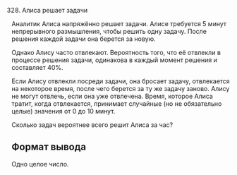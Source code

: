 328. Алиса решает задачи

Аналитик Алиса напряжённо решает задачи. Алисе требуется 5 минут непрерывного размышления, чтобы решить одну задачу. После решения каждой задачи она берется за новую.

Однако Алису часто отвлекают. Вероятность того, что её отвлекли в процессе решения задачи, одинакова в каждый момент решения и составляет 40%.

Если Алису отвлекли посреди задачи, она бросает задачу, отвлекается на некоторое время, после чего берется за ту же задачу заново. Алису не могут отвлечь, если она уже отвлечена. Время, которое Алиса тратит, когда отвлекается, принимает случайные (но не обязательно целые) значения от 0 до 10 минут.

Сколько задач вероятнее всего решит Алиса за час?

## Формат вывода
Одно целое число.